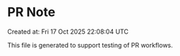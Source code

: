 # PR Note

Created at: Fri 17 Oct 2025 22:08:04 UTC

This file is generated to support testing of PR workflows.

